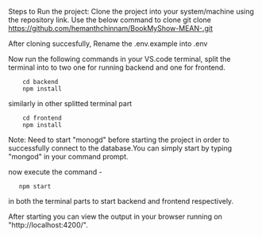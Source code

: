 Steps to Run the project:
	Clone the project into your system/machine using the repository link.
	Use the below command to clone
			git clone https://github.com/hemanthchinnam/BookMyShow-MEAN-.git
	
After cloning succesfully,
			Rename the .env.example into .env
	
Now run the following commands in your VS.code terminal,
		split the terminal into to two one for running backend and one for frontend.

	
		cd backend 	
		npm install
similarly in other splitted terminal part

		cd frontend
		npm install

Note: Need to start "monogd" before starting the project in order to successfully connect to the database.You can simply start by typing "mongod" in your command prompt.

 now execute the command -
 	
       npm start 
in both the terminal parts to start backend and frontend respectively.

After starting you can view the output in your browser running on "http://localhost:4200/".
